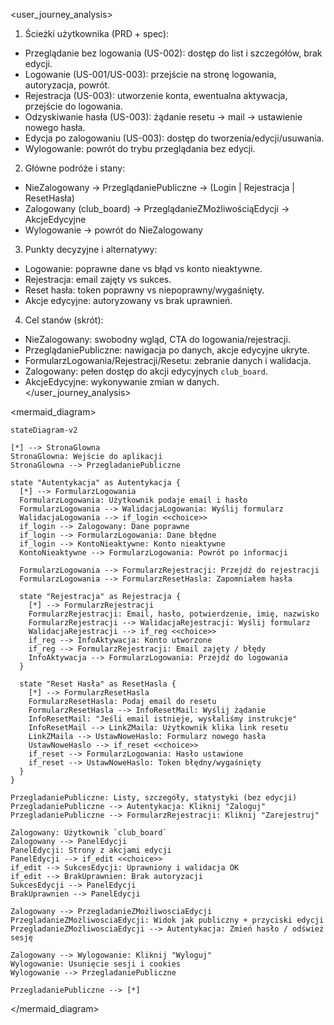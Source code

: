 <user_journey_analysis>
1) Ścieżki użytkownika (PRD + spec):
- Przeglądanie bez logowania (US-002): dostęp do list i szczegółów, brak edycji.
- Logowanie (US-001/US-003): przejście na stronę logowania, autoryzacja, powrót.
- Rejestracja (US-003): utworzenie konta, ewentualna aktywacja, przejście do logowania.
- Odzyskiwanie hasła (US-003): żądanie resetu → mail → ustawienie nowego hasła.
- Edycja po zalogowaniu (US-003): dostęp do tworzenia/edycji/usuwania.
- Wylogowanie: powrót do trybu przeglądania bez edycji.

2) Główne podróże i stany:
- NieZalogowany → PrzeglądaniePubliczne → (Login | Rejestracja | ResetHasła)
- Zalogowany (club_board) → PrzeglądanieZMożliwościąEdycji → AkcjeEdycyjne
- Wylogowanie → powrót do NieZalogowany

3) Punkty decyzyjne i alternatywy:
- Logowanie: poprawne dane vs błąd vs konto nieaktywne.
- Rejestracja: email zajęty vs sukces.
- Reset hasła: token poprawny vs niepoprawny/wygaśnięty.
- Akcje edycyjne: autoryzowany vs brak uprawnień.

4) Cel stanów (skrót):
- NieZalogowany: swobodny wgląd, CTA do logowania/rejestracji.
- PrzeglądaniePubliczne: nawigacja po danych, akcje edycyjne ukryte.
- FormularzLogowania/Rejestracji/Resetu: zebranie danych i walidacja.
- Zalogowany: pełen dostęp do akcji edycyjnych `club_board`.
- AkcjeEdycyjne: wykonywanie zmian w danych.
</user_journey_analysis>

<mermaid_diagram>
```mermaid
stateDiagram-v2

[*] --> StronaGlowna
StronaGlowna: Wejście do aplikacji
StronaGlowna --> PrzegladaniePubliczne

state "Autentykacja" as Autentykacja {
  [*] --> FormularzLogowania
  FormularzLogowania: Użytkownik podaje email i hasło
  FormularzLogowania --> WalidacjaLogowania: Wyślij formularz
  WalidacjaLogowania --> if_login <<choice>>
  if_login --> Zalogowany: Dane poprawne
  if_login --> FormularzLogowania: Dane błędne
  if_login --> KontoNieaktywne: Konto nieaktywne
  KontoNieaktywne --> FormularzLogowania: Powrót po informacji

  FormularzLogowania --> FormularzRejestracji: Przejdź do rejestracji
  FormularzLogowania --> FormularzResetHasla: Zapomniałem hasła

  state "Rejestracja" as Rejestracja {
    [*] --> FormularzRejestracji
    FormularzRejestracji: Email, hasło, potwierdzenie, imię, nazwisko
    FormularzRejestracji --> WalidacjaRejestracji: Wyślij formularz
    WalidacjaRejestracji --> if_reg <<choice>>
    if_reg --> InfoAktywacja: Konto utworzone
    if_reg --> FormularzRejestracji: Email zajęty / błędy
    InfoAktywacja --> FormularzLogowania: Przejdź do logowania
  }

  state "Reset Hasła" as ResetHasla {
    [*] --> FormularzResetHasla
    FormularzResetHasla: Podaj email do resetu
    FormularzResetHasla --> InfoResetMail: Wyślij żądanie
    InfoResetMail: "Jeśli email istnieje, wysłaliśmy instrukcje"
    InfoResetMail --> LinkZMaila: Użytkownik klika link resetu
    LinkZMaila --> UstawNoweHaslo: Formularz nowego hasła
    UstawNoweHaslo --> if_reset <<choice>>
    if_reset --> FormularzLogowania: Hasło ustawione
    if_reset --> UstawNoweHaslo: Token błędny/wygaśnięty
  }
}

PrzegladaniePubliczne: Listy, szczegóły, statystyki (bez edycji)
PrzegladaniePubliczne --> Autentykacja: Kliknij "Zaloguj"
PrzegladaniePubliczne --> FormularzRejestracji: Kliknij "Zarejestruj"

Zalogowany: Użytkownik `club_board`
Zalogowany --> PanelEdycji
PanelEdycji: Strony z akcjami edycji
PanelEdycji --> if_edit <<choice>>
if_edit --> SukcesEdycji: Uprawniony i walidacja OK
if_edit --> BrakUprawnien: Brak autoryzacji
SukcesEdycji --> PanelEdycji
BrakUprawnien --> PanelEdycji

Zalogowany --> PrzegladanieZMożliwosciaEdycji
PrzegladanieZMożliwosciaEdycji: Widok jak publiczny + przyciski edycji
PrzegladanieZMożliwosciaEdycji --> Autentykacja: Zmień hasło / odśwież sesję

Zalogowany --> Wylogowanie: Kliknij "Wyloguj"
Wylogowanie: Usunięcie sesji i cookies
Wylogowanie --> PrzegladaniePubliczne

PrzegladaniePubliczne --> [*]
```
</mermaid_diagram>
